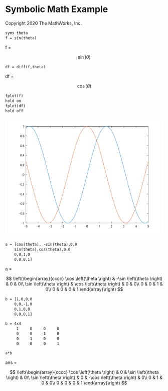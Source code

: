 # Symbolic Math Example


Copyright 2020 The MathWorks, Inc.



```matlab:Code
syms theta
f = sin(theta)
```

f = 

  
$$
 \sin \left(\theta \right)
$$

```matlab:Code
df = diff(f,theta)
```

df = 

  
$$
 \cos \left(\theta \right)
$$

```matlab:Code
fplot(f)
hold on
fplot(df)
hold off
```

![figure_0.png](symbolicMathExample_images/figure_0.png)

```matlab:Code
a = [cos(theta), -sin(theta),0,0
    sin(theta),cos(theta),0,0
    0,0,1,0
    0,0,0,1]
```

a = 

  
$$
 \left(\begin{array}{cccc}
\cos \left(\theta \right) & -\sin \left(\theta \right) & 0 & 0\\
\sin \left(\theta \right) & \cos \left(\theta \right) & 0 & 0\\
0 & 0 & 1 & 0\\
0 & 0 & 0 & 1
\end{array}\right)
$$

```matlab:Code
b = [1,0,0,0
    0,0,-1,0
    0,1,0,0
    0,0,0,1]
```


```text:Output
b = 4x4    
     1     0     0     0
     0     0    -1     0
     0     1     0     0
     0     0     0     1

```


```matlab:Code
a*b
```

ans = 

  
$$
 \left(\begin{array}{cccc}
\cos \left(\theta \right) & 0 & \sin \left(\theta \right) & 0\\
\sin \left(\theta \right) & 0 & -\cos \left(\theta \right) & 0\\
0 & 1 & 0 & 0\\
0 & 0 & 0 & 1
\end{array}\right)
$$
